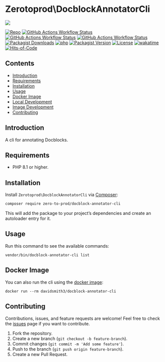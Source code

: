 # Zerotoprod\DocblockAnnotatorCli

![](art/logo.png)

[![Repo](https://img.shields.io/badge/github-gray?logo=github)](https://github.com/zero-to-prod/docblock-annotator-cli)
[![GitHub Actions Workflow Status](https://img.shields.io/github/actions/workflow/status/zero-to-prod/docblock-annotator-cli/test.yml?label=test)](https://github.com/zero-to-prod/docblock-annotator-cli/actions)
[![GitHub Actions Workflow Status](https://img.shields.io/github/actions/workflow/status/zero-to-prod/docblock-annotator-cli/backwards_compatibility.yml?label=backwards_compatibility)](https://github.com/zero-to-prod/docblock-annotator-cli/actions)
[![GitHub Actions Workflow Status](https://img.shields.io/github/actions/workflow/status/zero-to-prod/docblock-annotator-cli/build_docker_image.yml?label=build_docker_image)](https://github.com/zero-to-prod/docblock-annotator-cli/actions)
[![Packagist Downloads](https://img.shields.io/packagist/dt/zero-to-prod/docblock-annotator-cli?color=blue)](https://packagist.org/packages/zero-to-prod/docblock-annotator-cli/stats)
[![php](https://img.shields.io/packagist/php-v/zero-to-prod/docblock-annotator-cli.svg?color=purple)](https://packagist.org/packages/zero-to-prod/docblock-annotator-cli/stats)
[![Packagist Version](https://img.shields.io/packagist/v/zero-to-prod/docblock-annotator-cli?color=f28d1a)](https://packagist.org/packages/zero-to-prod/docblock-annotator-cli)
[![License](https://img.shields.io/packagist/l/zero-to-prod/docblock-annotator-cli?color=pink)](https://github.com/zero-to-prod/docblock-annotator-cli/blob/main/LICENSE.md)
[![wakatime](https://wakatime.com/badge/github/zero-to-prod/docblock-annotator-cli.svg)](https://wakatime.com/badge/github/zero-to-prod/docblock-annotator-cli)
[![Hits-of-Code](https://hitsofcode.com/github/zero-to-prod/docblock-annotator-cli?branch=main)](https://hitsofcode.com/github/zero-to-prod/docblock-annotator-cli/view?branch=main)

## Contents

- [Introduction](#introduction)
- [Requirements](#requirements)
- [Installation](#installation)
- [Usage](#usage)
- [Docker Image](#docker-image)
- [Local Development](./LOCAL_DEVELOPMENT.md)
- [Image Development](./IMAGE_DEVELOPMENT.md)
- [Contributing](#contributing)

## Introduction

A cli for annotating Docblocks.

## Requirements

- PHP 8.1 or higher.

## Installation

Install `Zerotoprod\DocblockAnnotatorCli` via [Composer](https://getcomposer.org/):

```bash
composer require zero-to-prod/docblock-annotator-cli
```

This will add the package to your project’s dependencies and create an autoloader entry for it.

## Usage

Run this command to see the available commands:

```shell
vendor/bin/docblock-annotator-cli list
```

## Docker Image

You can also run the cli using the [docker image](https://hub.docker.com/repository/docker/davidsmith3/docblock-annotator-cli/general):

```shell
docker run --rm davidsmith3/docblock-annotator-cli
```

## Contributing

Contributions, issues, and feature requests are welcome!
Feel free to check the [issues](https://github.com/zero-to-prod/docblock-annotator-cli/issues) page if you want to contribute.

1. Fork the repository.
2. Create a new branch (`git checkout -b feature-branch`).
3. Commit changes (`git commit -m 'Add some feature'`).
4. Push to the branch (`git push origin feature-branch`).
5. Create a new Pull Request.
